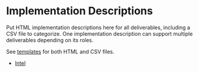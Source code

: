 # Implementation Descriptions
Put HTML implementation descriptions here for all deliverables,
including a CSV file to categorize.  One implementation description
can support multiple deliverables depending on its roles.

See [templates](../../../../templates/TestImplementation) for both HTML and CSV files.

* [Intel](intel.html)
